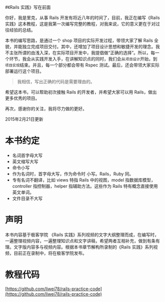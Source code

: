 #《Rails 实践》写在前面

你好，我是里克，从事 Rails 开发有将近八年的时间了，目前，我正在编写《Rails 实践》这本教程，这是我第一次编写完整的教程，对我来说，它的意义更在于对过往经验的总结。

本书的编写思路，是通过一个 shop 项目的实际开发过程，带领大家了解 Rails 全貌，并能独立完成项目交付。其中，还增加了项目设计思想和敏捷开发的理念。我不主张所谓的由浅入深，在实际项目开发中，我提倡做“正确的选择”。所以，每一个环节，我会从实践开发入手，在讲解知识点的同时，我们会从`项目设计`开始，到`项目实现`结束。并且，每一个部分都会带有 Rspec 测试。最后，还会带领大家实际部署运行这个项目。

> 我相信，写出正确的代码是需要理由的。

希望这本书，可以帮助初次接触 Rails 的开发者，并希望大家可以用 Rails，做出更多优秀的项目。

再次，感谢你的关注，我将尽力做的更好。

2015年2月21日更新

# 本书约定

* 名词首字母大写
* 英文缩写大写
* 命令小写
* 作为名词时，首字母大写，作为命令时 小写。Rails，Ruby 同。
* 专有名词不翻译，比如 views 特指 Rails 中的视图，model 指数据库模型，controller 指控制器，helper 指辅助方法。这些作为 Rails 特有概念直接使用英文单词。
* 文件目录不大写

# 声明

本书内容基于极客学院 《Rails 实践》系列视频的文字大纲整理而成，在编写时，一遍整理视频内容，一遍整理知识点和文字讲稿，希望两者互相补充，做到有条有理。文字版内容多与视频内容。根据本书章节解构所录制的《Rails 实践》系列视频，目前正在录制中，将在极客学院发布。

# 教程代码

[https://github.com/liwei78/rails-practice-code](https://github.com/liwei78/rails-practice-code)
